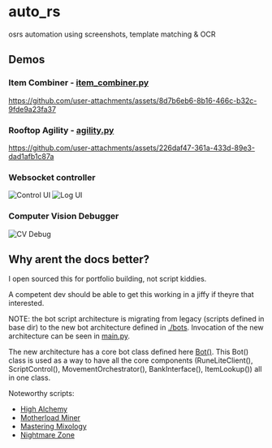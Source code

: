 # auto_rs
 osrs automation using screenshots, template matching & OCR


 ## Demos

 ### Item Combiner -  [item_combiner.py](./bots/item_combiner.py)

https://github.com/user-attachments/assets/8d7b6eb6-8b16-466c-b32c-9fde9a23fa37

 ### Rooftop Agility - [agility.py](./bots/agility.py)

https://github.com/user-attachments/assets/226daf47-361a-433d-89e3-dad1afb1c87a

### Websocket controller
![Control UI](https://github.com/user-attachments/assets/380ee7a5-6360-4994-a758-f2374041b562)
![Log UI](https://github.com/user-attachments/assets/a3856f32-1587-4916-b95e-d03f7991546c)


### Computer Vision Debugger


![CV Debug](https://github.com/user-attachments/assets/c22cecd6-4a13-41e0-af44-196d6348a6df)

 ## Why arent the docs better?

I open sourced this for portfolio building, not script kiddies.

A competent dev should be able to get this working in a jiffy if theyre that interested.

NOTE: the bot script architecture is migrating from legacy (scripts defined in base dir) to the new bot architecture defined in [./bots](bots/). Invocation of the new architecture can be seen in [main.py](./main.py).

The new architecture has a core bot class defined here [Bot()](core/bot.py). This Bot() class is used as a way to have all the core components (RuneLiteClient(), ScriptControl(), MovementOrchestrator(), BankInterface(), ItemLookup()) all in one class.

Noteworthy scripts:
- [High Alchemy](./bots/high_alch.py)
- [Motherload Miner](./bots/motherload_miner.py)
- [Mastering Mixology](./bots/master_mixer.py)
- [Nightmare Zone](./bots/nmz.py)